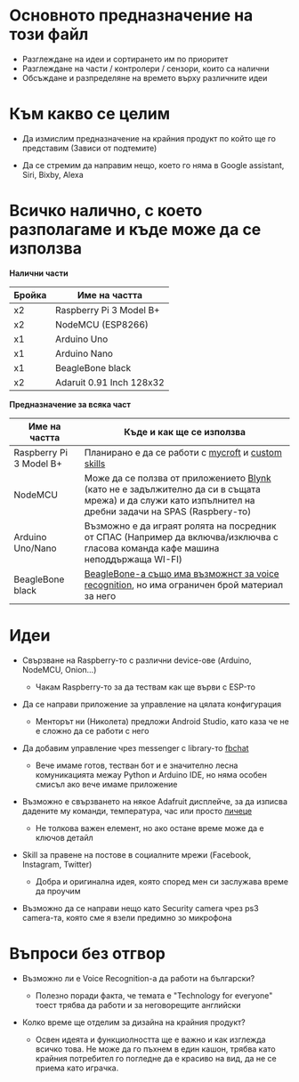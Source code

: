 # Основното предназначение на този файл

  - Разглеждане на идеи и сортирането им по приоритет
  - Разглеждане на части / контролери / сензори, които са налични
  - Обсъждане и разпределяне на времето върху различните идеи
  
# Към какво се целим

  - Да измислим предназначение на крайния продукт по който ще го представим (Зависи от подтемите)

  - Да се стремим да направим нещо, което го няма в Google assistant, Siri, Bixby, Alexa
  
# Всичко налично, с което разполагаме и къде може да се използва

**Налични части**

| Бройка | Име на частта |
| ------ | ------ |
|x2| Raspberry Pi 3 Model B+|
|x2| NodeMCU (ESP8266)|
|x1| Arduino Uno|
|x1| Arduino Nano|
|x1| BeagleBone black|
|x2| Adaruit 0.91 Inch 128x32 |

**Предназначение за всяка част**
  
| Име на частта | Къде и как ще се използва |
| ------ | ------ |
|Raspberry Pi 3 Model B+| Планирано е да се работи с [mycroft](https://mycroft.ai/blog/mycroft-now-available-raspberry-pi-image/) и [custom skills](https://mycroft.ai/documentation/skills/msk/)|
|NodeMCU| Може да се ползва от приложението [Blynk](https://blynk.io/) (като не е задължително да си в същата мрежа) и да служи като изпълнител на дребни задачи на SPAS (Raspbery-то)|
|Arduino Uno/Nano| Възможно е да играят ролята на посредник от СПАС (Например да включва/изключва с гласова команда кафе машина неподдържаща WI-FI) |
|BeagleBone black| [BeagleBone-а също има възможнст за voice recognition](http://www.laplinker.com/2013/10/step-by-step-guide-beagle-bone-black.html), но има ограничен брой материал за него|
    
# Идеи

- Свързване на Raspberry-то с различни device-ове (Arduino, NodeMCU, Onion...)

    * Чакам Raspberry-то за да тествам как ще върви с ESP-то

- Да се направи приложение за управление на цялата конфигурация

    * Менторът ни (Николета) предложи Android Studio, като каза че не е сложно да се работи с него

- Да добавим управление чрез messenger с library-то [fbchat](https://fbchat.readthedocs.io/en/master/)

    * Вече имаме готов, тестван бот и е значително лесна комуникацията межау Python и Arduino IDE, но няма особен смисъл ако вече имаме приложение

- Възможно е свързването на някое Adafruit дисплейче, за да изписва дадените му команди, температура, час или просто [личеце](https://mycroft.ai/wp-content/uploads/2017/12/Mark-1-and-Mark-2-No-logo.png)

    * Не толкова важен елемент, но ако остане време може да е ключов детайл

- Skill за правене на постове в социалните мрежи (Facebook, Instagram, Twitter)

    * Добра и оригинална идея, която според мен си заслужава време да проучим

- Възможно да се направи нещо като Security camera чрез ps3 camera-та, която сме я взели предимно зо микрофона

# Въпроси без отгвор

- Възможно ли е Voice Recognition-а да работи на български?

    * Полезно поради факта, че темата е "Technology for everyone" тоест трябва да работи и за неговорещите английски

- Колко време ще отделим за дизайна на крайния продукт?

    * Освен идеята и функциолността ще е важно и как изглежда всичко това. Не може да го пъхнем в един кашон, трябва като крайния потребител го погледне да е красиво на вид, да не се приема като играчка.